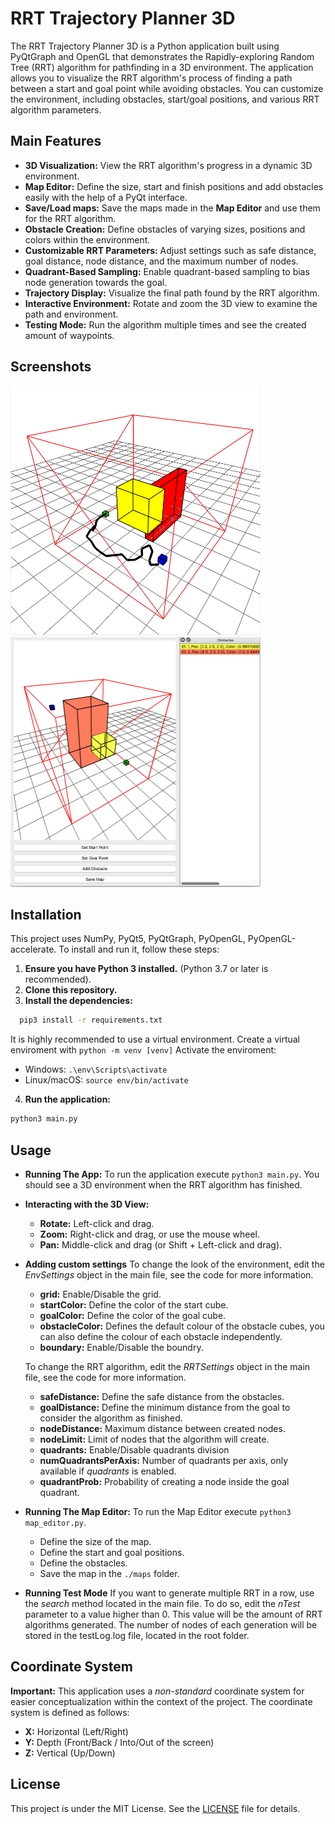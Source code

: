 # RRT Trajectory Planner 3D

The RRT Trajectory Planner 3D is a Python application built using PyQtGraph and OpenGL that demonstrates the Rapidly-exploring Random Tree (RRT) algorithm for pathfinding in a 3D environment.  The application allows you to visualize the RRT algorithm's process of finding a path between a start and goal point while avoiding obstacles.  You can customize the environment, including obstacles, start/goal positions, and various RRT algorithm parameters.

## Main Features

*   **3D Visualization:**  View the RRT algorithm's progress in a dynamic 3D environment.
*   **Map Editor:** Define the size, start and finish positions and add obstacles easily with the help of a PyQt interface.
*   **Save/Load maps:** Save the maps made in the **Map Editor** and use them for the RRT algorithm.
*   **Obstacle Creation:**  Define obstacles of varying sizes, positions and colors within the environment.
*   **Customizable RRT Parameters:**  Adjust settings such as safe distance, goal distance, node distance, and the maximum number of nodes.
*   **Quadrant-Based Sampling:**  Enable quadrant-based sampling to bias node generation towards the goal.
*   **Trajectory Display:**  Visualize the final path found by the RRT algorithm.
*   **Interactive Environment:**  Rotate and zoom the 3D view to examine the path and environment.
* **Testing Mode:** Run the algorithm multiple times and see the created amount of waypoints.

## Screenshots

<div>
  <img src="screenshots/Test1.png" width="400">
  <img src="screenshots/Test2.png" width="400">
</div>

## Installation

This project uses NumPy, PyQt5, PyQtGraph, PyOpenGL, PyOpenGL-accelerate.  To install and run it, follow these steps:

1.  **Ensure you have Python 3 installed.** (Python 3.7 or later is recommended).
2.  **Clone this repository.**
3.  **Install the dependencies:**
  ```bash
    pip3 install -r requirements.txt
  ```
  It is highly recommended to use a virtual environment.
  Create a virtual enviroment with `python -m venv [venv]`
  Activate the enviroment:
  * Windows: `.\env\Scripts\activate`
  * Linux/macOS: `source env/bin/activate`

4.  **Run the application:**
  ```bash
  python3 main.py
  ```

## Usage
* **Running The App:**
    To run the application execute `python3 main.py`.
    You should see a 3D environment when the RRT algorithm has finished.
* **Interacting with the 3D View:**
    - **Rotate:**  Left-click and drag.
    - **Zoom:**  Right-click and drag, or use the mouse wheel.
    - **Pan:**  Middle-click and drag (or Shift + Left-click and drag).
* **Adding custom settings**
To change the look of the environment, edit the *EnvSettings* object in the main file, see the code for more information.
    * **grid:** Enable/Disable the grid.
    * **startColor:** Define the color of the start cube.
    * **goalColor:** Define the color of the goal cube.
    * **obstacleColor:** Defines the default colour of the obstacle cubes, you can also define the colour of each obstacle independently.
    * **boundary:** Enable/Disable the boundry.

  To change the RRT algorithm, edit the *RRTSettings* object in the main file, see the code for more information.
    * **safeDistance:** Define the safe distance from the obstacles.
    * **goalDistance:** Define the minimum distance from the goal to consider the algorithm as finished.
    * **nodeDistance:** Maximum distance between created nodes.
    * **nodeLimit:** Limit of nodes that the algorithm will create.
    * **quadrants:** Enable/Disable quadrants division
    * **numQuadrantsPerAxis:** Number of quadrants per axis, only available if *quadrants* is enabled.
    * **quadrantProb:** Probability of creating a node inside the goal quadrant.

* **Running The Map Editor:**
    To run the Map Editor execute `python3 map_editor.py`.
    * Define the size of the map.
    * Define the start and goal positions.
    * Define the obstacles. 
    * Save the map in the `./maps` folder.

* **Running Test Mode**
If you want to generate multiple RRT in a row, use the *search* method located in the main file.
To do so, edit the *nTest* parameter to a value higher than 0. This value will be the amount of RRT algorithms generated.
The number of nodes of each generation will be stored in the testLog.log file, located in the root folder.

## Coordinate System

**Important:** This application uses a *non-standard* coordinate system for easier conceptualization within the context of the project. The coordinate system is defined as follows:

*   **X:** Horizontal (Left/Right)
*   **Y:** Depth (Front/Back / Into/Out of the screen)
*   **Z:** Vertical (Up/Down)

## License

This project is under the MIT License. See the [LICENSE](LICENSE) file for details.

